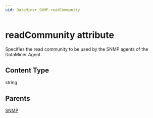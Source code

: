 ```yaml
---
uid: DataMiner.SNMP-readCommunity
---
```


# readCommunity attribute

Specifies the read community to be used by the SNMP agents of the DataMiner Agent.

## Content Type

string

## Parents

[SNMP](xref:DataMiner.SNMP)

